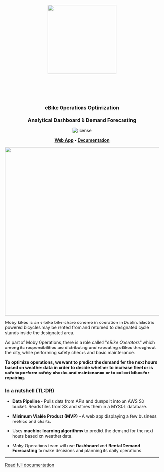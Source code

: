 <h1 align="center" style="padding: 50px">
    <p align="center">
        <img src="https://www.mobybikes.com/wp-content/uploads/2020/05/logo-1.png" width="224px"/>
    </p>
</h1>
<h3 align="center"> eBike Operations Optimization <br /><br />
Analytical Dashboard & Demand Forecasting </h3>  
<p align="center"><img src="https://img.shields.io/badge/LICENSE-MIT-blue?style=?style=flat-square&logo=appveyor&logo=none" alt="license" /></p>
<p align="center">
    <strong>
        <a href="http://mobybikes.streamlit.com/" target="_blank">Web App</a>
        •
        <!-- <a href="https://whimsical.com/design-docs-moby-bikes-operations-optimization-3RJyNyq2NHe8rPGzGZjrje" target="_blank">Documentation</a> -->
        <a href="https://www.pessini.me/moby-bikes/" target="_blank">Documentation</a>
    </strong>
</p>

<p align="center">
    <img src="https://i.ytimg.com/vi/-s8er6tHD3o/maxresdefault.jpg" width="550">
</p>

Moby bikes is an e-bike bike-share scheme in operation in Dublin.
Electric powered bicycles may be rented from and returned to designated cycle stands inside the designated area.

As part of Moby Operations, there is a role called "_eBike Operators_" which among its responsibilities are distributing and relocating
eBikes throughout the city, while performing safety checks and basic maintenance.

**To optimize operations, we want to predict the demand for the next hours based on weather data in order to decide whether to increase
fleet or is safe to perform safety checks and maintenance or to collect bikes for repairing.**

### In a nutshell (TL:DR)

- **Data Pipeline** - Pulls data from APIs and dumps it into an AWS S3 bucket. Reads files from S3 and stores them in a MYSQL database.

- **Minimum Viable Product (MVP)** - A web app displaying a few business metrics and charts.

- Uses **machine learning algorithms** to predict the demand for the next hours based on weather data.

- Moby Operations team will use **Dashboard** and **Rental Demand Forecasting** to make decisions and planning its daily operations.

---

[Read full documentation](https://www.pessini.me/moby-bikes/)
